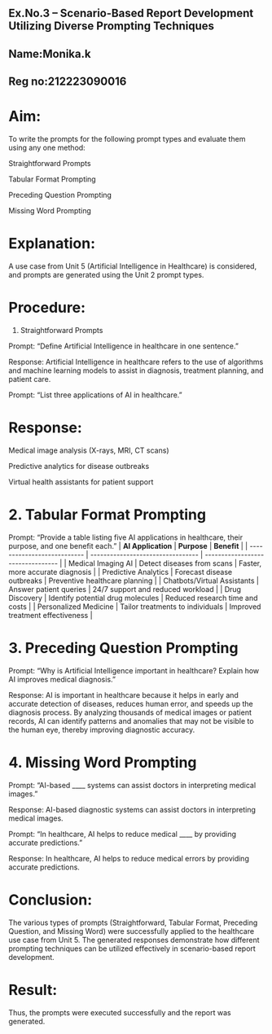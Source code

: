 ## Ex.No.3 – Scenario-Based Report Development Utilizing Diverse Prompting Techniques
## Name:Monika.k
## Reg no:212223090016

# Aim:

To write the prompts for the following prompt types and evaluate them using any one method:

Straightforward Prompts

Tabular Format Prompting

Preceding Question Prompting

Missing Word Prompting

# Explanation:

A use case from Unit 5 (Artificial Intelligence in Healthcare) is considered, and prompts are generated using the Unit 2 prompt types.

# Procedure:
1. Straightforward Prompts

Prompt: “Define Artificial Intelligence in healthcare in one sentence.”

Response: Artificial Intelligence in healthcare refers to the use of algorithms and machine learning models to assist in diagnosis, treatment planning, and patient care.

Prompt: “List three applications of AI in healthcare.”

# Response:

Medical image analysis (X-rays, MRI, CT scans)

Predictive analytics for disease outbreaks

Virtual health assistants for patient support

# 2. Tabular Format Prompting
Prompt: “Provide a table listing five AI applications in healthcare, their purpose, and one benefit each.”
| **AI Application**          | **Purpose**                       | **Benefit**                       |
| --------------------------- | --------------------------------- | --------------------------------- |
| Medical Imaging AI          | Detect diseases from scans        | Faster, more accurate diagnosis   |
| Predictive Analytics        | Forecast disease outbreaks        | Preventive healthcare planning    |
| Chatbots/Virtual Assistants | Answer patient queries            | 24/7 support and reduced workload |
| Drug Discovery              | Identify potential drug molecules | Reduced research time and costs   |
| Personalized Medicine       | Tailor treatments to individuals  | Improved treatment effectiveness  |

# 3. Preceding Question Prompting

Prompt: “Why is Artificial Intelligence important in healthcare? Explain how AI improves medical diagnosis.”

Response: AI is important in healthcare because it helps in early and accurate detection of diseases, reduces human error, and speeds up the diagnosis process. By analyzing thousands of medical images or patient records, AI can identify patterns and anomalies that may not be visible to the human eye, thereby improving diagnostic accuracy.

# 4. Missing Word Prompting

Prompt: “AI-based ____ systems can assist doctors in interpreting medical images.”

Response: AI-based diagnostic systems can assist doctors in interpreting medical images.

Prompt: “In healthcare, AI helps to reduce medical ____ by providing accurate predictions.”

Response: In healthcare, AI helps to reduce medical errors by providing accurate predictions.

# Conclusion:

The various types of prompts (Straightforward, Tabular Format, Preceding Question, and Missing Word) were successfully applied to the healthcare use case from Unit 5. The generated responses demonstrate how different prompting techniques can be utilized effectively in scenario-based report development.

# Result:

Thus, the prompts were executed successfully and the report was generated.
